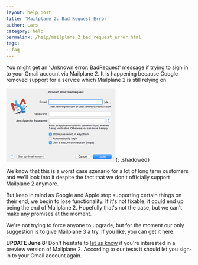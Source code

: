 ```yaml
---
layout: help_post
title: 'Mailplane 2: Bad Request Error'
author: Lars
category: help
permalink: /help/mailplane_2_bad_request_error.html
tags:
- faq
---
```


You might get an 'Unknown error: BadRequest' message if trying to sign in to your Gmail account via Mailplane 2. It is happening because Google removed support for a service which Mailplane 2 is still relying on.

![](/assets/help/2015-06-01-mailplane_2_bad_request_error/sign_in_dialog.png){: .shadowed}

We know that this is a worst case szenario for a lot of long term customers and we'll look into it despite the fact that we don't officially support Mailplane 2 anymore.

But keep in mind as Google and Apple stop supporting certain things on their end, we begin to lose functionality. If it's not fixable, it could end up being the end of Mailplane 2. Hopefully that's not the case, but we can't make any promises at the moment.

We're not trying to force anyone to upgrade, but for the moment our only suggestion is to give Mailplane 3 a try. If you like, you can get it [here](http://mailplaneapp.com).

**UPDATE June 8:** Don't hesitate to [let us know](mailto:support@mailplaneapp.com) if you're interested in a preview version of Mailplane 2. According to our tests it should let you sign-in to your Gmail account again.
